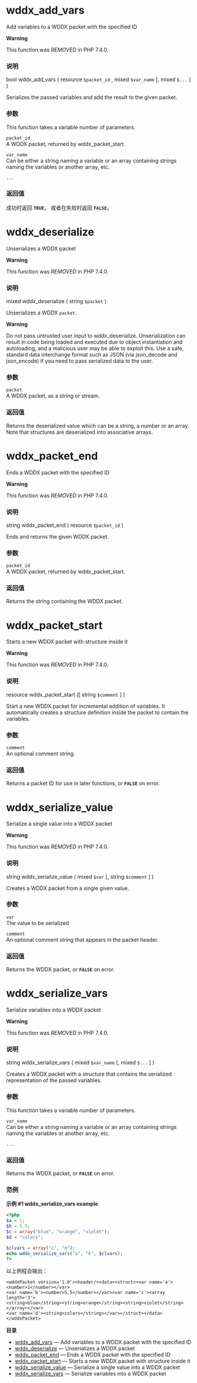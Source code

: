 wddx\_add\_vars
===============

Add variables to a WDDX packet with the specified ID

**Warning**

This function was *REMOVED* in PHP 7.4.0.

### 说明

<span class="type">bool</span> <span
class="methodname">wddx\_add\_vars</span> ( <span
class="methodparam"><span class="type">resource</span>
`$packet_id`</span> , <span class="methodparam"><span
class="type">mixed</span> `$var_name`</span> \[, <span
class="methodparam"><span class="type">mixed</span> `$...`</span> \] )

Serializes the passed variables and add the result to the given packet.

### 参数

This function takes a variable number of parameters.

`packet_id`  
A WDDX packet, returned by <span
class="function">wddx\_packet\_start</span>.

`var_name`  
Can be either a string naming a variable or an array containing strings
naming the variables or another array, etc.

`...`  

### 返回值

成功时返回 **`TRUE`**， 或者在失败时返回 **`FALSE`**。

wddx\_deserialize
=================

Unserializes a WDDX packet

**Warning**

This function was *REMOVED* in PHP 7.4.0.

### 说明

<span class="type">mixed</span> <span
class="methodname">wddx\_deserialize</span> ( <span
class="methodparam"><span class="type">string</span> `$packet`</span> )

Unserializes a WDDX `packet`.

**Warning**

Do not pass untrusted user input to <span
class="function">wddx\_deserialize</span>. Unserialization can result in
code being loaded and executed due to object instantiation and
autoloading, and a malicious user may be able to exploit this. Use a
safe, standard data interchange format such as JSON (via <span
class="function">json\_decode</span> and <span
class="function">json\_encode</span>) if you need to pass serialized
data to the user.

### 参数

`packet`  
A WDDX packet, as a string or stream.

### 返回值

Returns the deserialized value which can be a string, a number or an
array. Note that structures are deserialized into associative arrays.

wddx\_packet\_end
=================

Ends a WDDX packet with the specified ID

**Warning**

This function was *REMOVED* in PHP 7.4.0.

### 说明

<span class="type">string</span> <span
class="methodname">wddx\_packet\_end</span> ( <span
class="methodparam"><span class="type">resource</span>
`$packet_id`</span> )

Ends and returns the given WDDX packet.

### 参数

`packet_id`  
A WDDX packet, returned by <span
class="function">wddx\_packet\_start</span>.

### 返回值

Returns the string containing the WDDX packet.

wddx\_packet\_start
===================

Starts a new WDDX packet with structure inside it

**Warning**

This function was *REMOVED* in PHP 7.4.0.

### 说明

<span class="type">resource</span> <span
class="methodname">wddx\_packet\_start</span> (\[ <span
class="methodparam"><span class="type">string</span> `$comment`</span>
\] )

Start a new WDDX packet for incremental addition of variables. It
automatically creates a structure definition inside the packet to
contain the variables.

### 参数

`comment`  
An optional comment string.

### 返回值

Returns a packet ID for use in later functions, or **`FALSE`** on error.

wddx\_serialize\_value
======================

Serialize a single value into a WDDX packet

**Warning**

This function was *REMOVED* in PHP 7.4.0.

### 说明

<span class="type">string</span> <span
class="methodname">wddx\_serialize\_value</span> ( <span
class="methodparam"><span class="type">mixed</span> `$var`</span> \[,
<span class="methodparam"><span class="type">string</span>
`$comment`</span> \] )

Creates a WDDX packet from a single given value.

### 参数

`var`  
The value to be serialized

`comment`  
An optional comment string that appears in the packet header.

### 返回值

Returns the WDDX packet, or **`FALSE`** on error.

wddx\_serialize\_vars
=====================

Serialize variables into a WDDX packet

**Warning**

This function was *REMOVED* in PHP 7.4.0.

### 说明

<span class="type">string</span> <span
class="methodname">wddx\_serialize\_vars</span> ( <span
class="methodparam"><span class="type">mixed</span> `$var_name`</span>
\[, <span class="methodparam"><span class="type">mixed</span>
`$...`</span> \] )

Creates a WDDX packet with a structure that contains the serialized
representation of the passed variables.

### 参数

This function takes a variable number of parameters.

`var_name`  
Can be either a string naming a variable or an array containing strings
naming the variables or another array, etc.

`...`  

### 返回值

Returns the WDDX packet, or **`FALSE`** on error.

### 范例

**示例 \#1 <span class="function">wddx\_serialize\_vars</span> example**

``` php
<?php
$a = 1;
$b = 5.5;
$c = array("blue", "orange", "violet");
$d = "colors";

$clvars = array("c", "d");
echo wddx_serialize_vars("a", "b", $clvars);
?>
```

以上例程会输出：

    <wddxPacket version='1.0'><header/><data><struct><var name='a'><number>1</number></var>
    <var name='b'><number>5.5</number></var><var name='c'><array length='3'>
    <string>blue</string><string>orange</string><string>violet</string></array></var>
    <var name='d'><string>colors</string></var></struct></data></wddxPacket>

**目录**

-   [wddx\_add\_vars](/ref/wddx.html#wddx_add_vars) — Add variables to a
    WDDX packet with the specified ID
-   [wddx\_deserialize](/ref/wddx.html#wddx_deserialize) — Unserializes
    a WDDX packet
-   [wddx\_packet\_end](/ref/wddx.html#wddx_packet_end) — Ends a WDDX
    packet with the specified ID
-   [wddx\_packet\_start](/ref/wddx.html#wddx_packet_start) — Starts a
    new WDDX packet with structure inside it
-   [wddx\_serialize\_value](/ref/wddx.html#wddx_serialize_value) —
    Serialize a single value into a WDDX packet
-   [wddx\_serialize\_vars](/ref/wddx.html#wddx_serialize_vars) —
    Serialize variables into a WDDX packet
